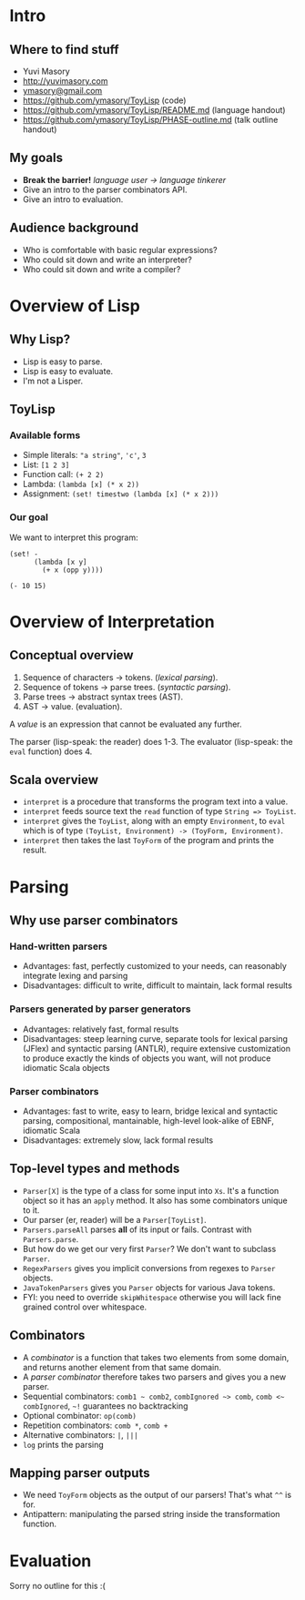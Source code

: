# Intro #
## Where to find stuff ##
- Yuvi Masory
- http://yuvimasory.com
- ymasory@gmail.com
- https://github.com/ymasory/ToyLisp (code)
- https://github.com/ymasory/ToyLisp/README.md (language handout)
- https://github.com/ymasory/ToyLisp/PHASE-outline.md (talk outline handout)

## My goals ##
- **Break the barrier!** *language user -> language tinkerer*
- Give an intro to the parser combinators API.
- Give an intro to evaluation.

## Audience background ##
- Who is comfortable with basic regular expressions?
- Who could sit down and write an interpreter?
- Who could sit down and write a compiler?

# Overview of Lisp #
## Why Lisp? ##
- Lisp is easy to parse.
- Lisp is easy to evaluate.
- I'm not a Lisper.

## ToyLisp ##
### Available forms ###
- Simple literals: `"a string"`, `'c'`, `3`
- List: `[1 2 3]`
- Function call: `(+ 2 2)`
- Lambda: `(lambda [x] (* x 2))`
- Assignment: `(set! timestwo (lambda [x] (* x 2)))`

### Our goal ###
We want to interpret this program:

    (set! -
          (lambda [x y]
            (+ x (opp y))))

    (- 10 15)


# Overview of Interpretation #
## Conceptual overview ##
1. Sequence of characters -> tokens. (*lexical parsing*).
2. Sequence of tokens -> parse trees. (*syntactic parsing*).
3. Parse trees -> abstract syntax trees (AST).
4. AST -> value. (evaluation).

A *value* is an expression that cannot be evaluated any further.

The parser (lisp-speak: the reader) does 1-3. The evaluator (lisp-speak: the `eval` function) does 4.

## Scala overview ##
- `interpret` is a procedure that transforms the program text into a value.
- `interpret` feeds source text the `read` function of type `String => ToyList`.
- `interpret` gives the `ToyList`, along with an empty `Environment`, to `eval` which is of type `(ToyList, Environment) -> (ToyForm, Environment)`. 
- `interpret` then takes the last `ToyForm` of the program and prints the result.

# Parsing #
## Why use parser combinators ##
### Hand-written parsers ###
- Advantages: fast, perfectly customized to your needs, can reasonably integrate lexing and parsing
- Disadvantages: difficult to write, difficult to maintain, lack formal results

### Parsers generated by parser generators ###
- Advantages: relatively fast, formal results
- Disadvantages: steep learning curve, separate tools for lexical parsing (JFlex) and syntactic parsing (ANTLR), require extensive customization to produce exactly the kinds of objects you want, will not produce idiomatic Scala objects

### Parser combinators ###
- Advantages: fast to write, easy to learn, bridge lexical and syntactic parsing, compositional, mantainable, high-level look-alike of EBNF, idiomatic Scala
- Disadvantages: extremely slow, lack formal results

## Top-level types and methods ##
- `Parser[X]` is the type of a class for some input into  `Xs`. It's a function object so it has an `apply` method. It also has some combinators unique to it.
- Our parser (er, reader) will be a `Parser[ToyList]`.
- `Parsers.parseAll` parses **all** of its input or fails. Contrast with `Parsers.parse`.
- But how do we get our very first `Parser`? We don't want to subclass `Parser`.
- `RegexParsers` gives you implicit conversions from regexes to `Parser` objects.
- `JavaTokenParsers` gives you `Parser` objects for various Java tokens.
- FYI: you need to override `skipWhitespace` otherwise you will lack fine grained control over whitespace.

## Combinators ##
- A *combinator* is a function that takes two elements from some domain, and returns another element from that same domain.
- A *parser combinator* therefore takes two parsers and gives you a new parser.
- Sequential combinators: `comb1 ~ comb2`, `combIgnored ~> comb`, `comb <~ combIgnored`, `~!` guarantees no backtracking
- Optional combinator: `op(comb)`
- Repetition combinators: `comb *`, `comb +`
- Alternative combinators: `|`, `|||`
- `log` prints the parsing

## Mapping parser outputs ##
- We need `ToyForm` objects as the output of our parsers! That's what `^^` is for.
- Antipattern: manipulating the parsed string inside the transformation function.

# Evaluation #
Sorry no outline for this :(
